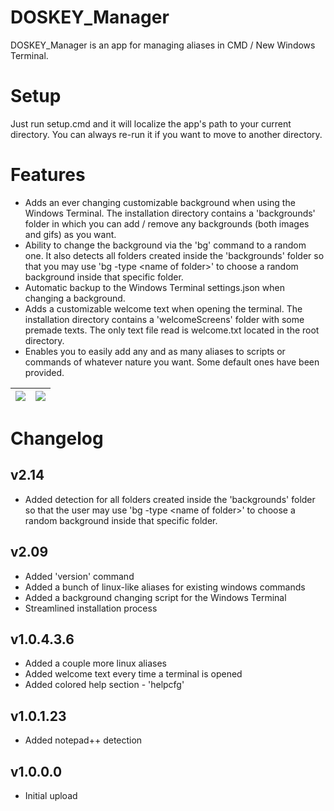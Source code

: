 # DOSKEY_Manager

DOSKEY_Manager is an app for managing aliases in CMD / New Windows Terminal.

# Setup
Just run setup.cmd and it will localize the app's path to your current directory.
You can always re-run it if you want to move to another directory.

# Features
+ Adds an ever changing customizable background when using the Windows Terminal. The installation directory contains a 'backgrounds' folder in which you can add / remove any backgrounds (both images and gifs) as you want.
+ Ability to change the background via the 'bg' command to a random one. It also detects all folders created inside the 'backgrounds' folder so that you may use 'bg -type \<name of folder>' to choose a random background inside that specific folder.
+ Automatic backup to the Windows Terminal settings.json when changing a background.
+ Adds a customizable welcome text when opening the terminal. The installation directory contains a 'welcomeScreens' folder with some premade texts. The only text file read is welcome.txt located in the root directory.
+ Enables you to easily add any and as many aliases to scripts or commands of whatever nature you want. Some default ones have been provided.


|![](https://i.imgur.com/LryZzs7.png)   |  ![](https://i.imgur.com/S3UXR9S.png)|
|-------------------------------------|------------------------------------|

# Changelog
## v2.14
+ Added detection for all folders created inside the 'backgrounds' folder so that the user may use 'bg -type \<name of folder>' to choose a random background inside that specific folder.

## v2.09
+ Added 'version' command
+ Added a bunch of linux-like aliases for existing windows commands
+ Added a background changing script for the Windows Terminal
+ Streamlined installation process

## v1.0.4.3.6
+ Added a couple more linux aliases
+ Added welcome text every time a terminal is opened
+ Added colored help section - 'helpcfg'
  
## v1.0.1.23
+ Added notepad++ detection
  
## v1.0.0.0
- Initial upload
